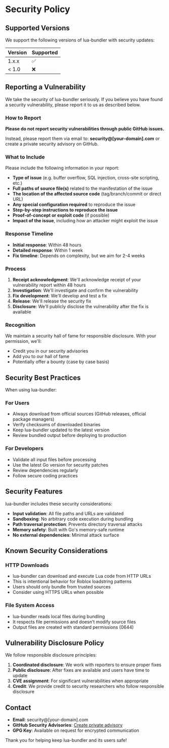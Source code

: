 # Security Policy

## Supported Versions

We support the following versions of lua-bundler with security updates:

| Version | Supported          |
| ------- | ------------------ |
| 1.x.x   | :white_check_mark: |
| < 1.0   | :x:                |

## Reporting a Vulnerability

We take the security of lua-bundler seriously. If you believe you have found a security vulnerability, please report it to us as described below.

### How to Report

**Please do not report security vulnerabilities through public GitHub issues.**

Instead, please report them via email to: **security@[your-domain].com** or create a private security advisory on GitHub.

### What to Include

Please include the following information in your report:

- **Type of issue** (e.g. buffer overflow, SQL injection, cross-site scripting, etc.)
- **Full paths of source file(s)** related to the manifestation of the issue
- **The location of the affected source code** (tag/branch/commit or direct URL)
- **Any special configuration required** to reproduce the issue
- **Step-by-step instructions to reproduce the issue**
- **Proof-of-concept or exploit code** (if possible)
- **Impact of the issue**, including how an attacker might exploit the issue

### Response Timeline

- **Initial response**: Within 48 hours
- **Detailed response**: Within 1 week
- **Fix timeline**: Depends on complexity, but we aim for 2-4 weeks

### Process

1. **Receipt acknowledgment**: We'll acknowledge receipt of your vulnerability report within 48 hours
2. **Investigation**: We'll investigate and confirm the vulnerability
3. **Fix development**: We'll develop and test a fix
4. **Release**: We'll release the security fix
5. **Disclosure**: We'll publicly disclose the vulnerability after the fix is available

### Recognition

We maintain a security hall of fame for responsible disclosure. With your permission, we'll:

- Credit you in our security advisories
- Add you to our hall of fame
- Potentially offer a bounty (case by case basis)

## Security Best Practices

When using lua-bundler:

### For Users
- Always download from official sources (GitHub releases, official package managers)
- Verify checksums of downloaded binaries
- Keep lua-bundler updated to the latest version
- Review bundled output before deploying to production

### For Developers
- Validate all input files before processing
- Use the latest Go version for security patches
- Review dependencies regularly
- Follow secure coding practices

## Security Features

lua-bundler includes these security considerations:

- **Input validation**: All file paths and URLs are validated
- **Sandboxing**: No arbitrary code execution during bundling
- **Path traversal protection**: Prevents directory traversal attacks
- **Memory safety**: Built with Go's memory-safe runtime
- **No external dependencies**: Minimal attack surface

## Known Security Considerations

### HTTP Downloads
- lua-bundler can download and execute Lua code from HTTP URLs
- This is intentional behavior for Roblox loadstring patterns
- Users should only bundle from trusted sources
- Consider using HTTPS URLs when possible

### File System Access
- lua-bundler reads local files during bundling
- It respects file permissions and doesn't modify source files
- Output files are created with standard permissions (0644)

## Vulnerability Disclosure Policy

We follow responsible disclosure principles:

1. **Coordinated disclosure**: We work with reporters to ensure proper fixes
2. **Public disclosure**: After fixes are available and users have time to update
3. **CVE assignment**: For significant vulnerabilities when appropriate
4. **Credit**: We provide credit to security researchers who follow responsible disclosure

## Contact

- **Email**: security@[your-domain].com
- **GitHub Security Advisories**: [Create private advisory](https://github.com/alfin-efendy/lua-bundler/security/advisories/new)
- **GPG Key**: Available on request for encrypted communication

Thank you for helping keep lua-bundler and its users safe!